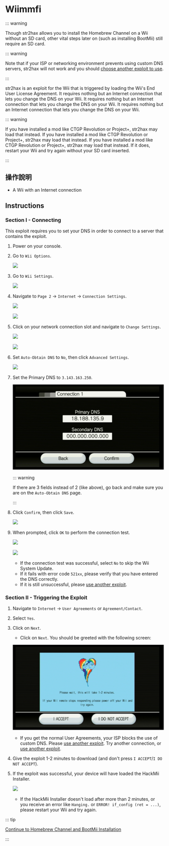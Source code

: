 # Wiimmfi

::: warning

Though str2hax allows you to install the Homebrew Channel on a Wii without an SD card, other vital steps later on (such as installing BootMii) still require an SD card.

::: warning

Note that if your ISP or networking environment prevents using custom DNS servers, str2hax will not work and you should [choose another exploit to use](get-started).

:::

str2hax is an exploit for the Wii that is triggered by loading the Wii's End User License Agreement. It requires nothing but an Internet connection that lets you change the DNS on your Wii. It requires nothing but an Internet connection that lets you change the DNS on your Wii. It requires nothing but an Internet connection that lets you change the DNS on your Wii.

::: warning

If you have installed a mod like CTGP Revolution or Project+, str2hax may load that instead. If you have installed a mod like CTGP Revolution or Project+, str2hax may load that instead. If you have installed a mod like CTGP Revolution or Project+, str2hax may load that instead. If it does, restart your Wii and try again without your SD card inserted.

:::

## 操作說明

- A Wii with an Internet connection

## Instructions

### Section I - Connecting

This exploit requires you to set your DNS in order to connect to a server that contains the exploit.

1. Power on your console.

2. Go to `Wii Options`.

    ![](/images/riiconnect24/Internet_1.png)

3. Go to `Wii Settings`.

    ![](/images/riiconnect24/Internet_2.png)

4. Navigate to `Page 2` -> `Internet` -> `Connection Settings`.

    ![](/images/riiconnect24/Internet_3.png)

    ![](/images/riiconnect24/Internet_4.png)

5. Click on your network connection slot and navigate to `Change Settings`.

    ![](/images/riiconnect24/Internet_5.png)

    ![](/images/riiconnect24/Internet_6.png)

6. Set `Auto-Obtain DNS` to `No`, then click `Advanced Settings`.

    ![](/images/riiconnect24/Internet_7.png)

7. Set the Primary DNS to `3.143.163.250`.

    ![](/images/exploits/str2hax/dns.png)

    ::: warning

    If there are 3 fields instead of 2 (like above), go back and make sure you are on the `Auto-Obtain DNS` page.

    :::

8. Click `Confirm`, then click `Save`.

    ![](/images/riiconnect24/Internet_10.png)

9. When prompted, click `OK` to perform the connection test.

    ![](/images/riiconnect24/Internet_11.png)

    ![](/images/riiconnect24/Internet_12.png)

    - If the connection test was successful, select `No` to skip the Wii System Update.
    - If it fails with error code `521xx`, please verify that you have entered the DNS correctly.
    - If it is still unsuccessful, please [use another exploit](get-started).

### Section II - Triggering the Exploit

1. Navigate to `Internet` -> `User Agreements` or `Agreement/Contact`.

2. Select `Yes`.

3. Click on `Next`.

    - Click on <code>Next</code>. You should be greeted with the following screen:

    ![](/images/exploits/str2hax/EULA.png)

    - If you get the normal User Agreements, your ISP blocks the use of custom DNS. Please <a href="get-started">use another exploit</a>. Try another connection, or [use another exploit](get-started).

4. Give the exploit 1-2 minutes to download (and don't press `I ACCEPT`/`I DO NOT ACCEPT`).

5. If the exploit was successful, your device will have loaded the HackMii Installer.

    ![](/images/hackmii/scam.png)

    - If the HackMii Installer doesn't load after more than 2 minutes, or you receive an error like `Hanging.` or `ERROR! if_config (ret = ...)`, please restart your Wii and try again.

::: tip

[Continue to Homebrew Channel and BootMii Installation](hbc)

:::
